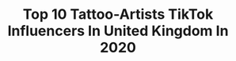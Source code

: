 ---
title: Top 10 Tattoo-Artists TikTok Influencers In United Kingdom In 2020
description: >-
  Find top tattoo-artists TikTok influencers in United Kingdom in 2020. Most popular hashtags: #tattoo #duet #artist #covid19.
platform: TikTok
profiles:
  - username: "aledevans7"
    fullname: >-
      Aled Evans
    location: "United Kingdom"
    followers: 2679
    engagement: 690
    commentsToLikes: 0.060371
    id: cka6b73zxz8wh0i7800fcwx53
    verified: false
    hashtags: "#ragnarlothbrok, #floki, #norsepman, #wrestlingfan"
  - username: "corny_krameri"
    fullname: >-
      Corny
    location: "United Kingdom"
    followers: 9725
    engagement: 1337
    commentsToLikes: 0.021322
    id: ck9ej5y3p0r780j78cexhuyf8
    verified: false
    hashtags: "#humor, #eyeliner, #eyemakeup, #alternativeart"
  - username: "walt_97"
    fullname: >-
      Keaton James
    location: "United Kingdom"
    followers: 351373
    engagement: 2184
    commentsToLikes: 0.006345
    id: ck7zoflzbjljd0j78d9icxz33
    verified: false
    hashtags: "#disney, #duet, #tattoo, #meme"
  - username: "mahwish_lashari"
    fullname: >-
      Mahwish Lashari
    location: "United Kingdom"
    followers: 14167
    engagement: 623
    commentsToLikes: 0.017714
    id: ck8adcoa455zp0j78v0nlcrsu
    verified: false
    hashtags: "#pedi, #organic, #knowbetter, #punjabi"
  - username: "ashanpan"
    fullname: >-
      ashanpan
    location: "United Kingdom"
    followers: 31022
    engagement: 2438
    commentsToLikes: 0.020503
    id: ckamq8j36gamb0i78s8f2io95
    verified: false
    hashtags: "#insomnia, #duet, #viral, #british"
  - username: "daveashby7"
    fullname: >-
      Dave Ashby
    location: "United Kingdom"
    followers: 158534
    engagement: 997
    commentsToLikes: 0.014075
    id: ck9eixtvjzrj00j78dicokapq
    verified: false
    hashtags: "#corona, #ghosts, #dragon, #grow"
  - username: "flo_art_urgh"
    fullname: >-
      Flo Holdsworth
    location: "United Kingdom"
    followers: 309028
    engagement: 2052
    commentsToLikes: 0.012814
    id: ck8orf1b2c0830j78diu2i4d5
    verified: false
    hashtags: "#642thingstodraw, #realismdrawing, #reverse, #color"
  - username: "chantelgentles"
    fullname: >-
      chantel gentles 
    location: "United Kingdom"
    followers: 18136
    engagement: 1341
    commentsToLikes: 0.018207
    id: ck8adc1i650kt0j78yraqquj6
    verified: false
    hashtags: "#bumblebee, #littleartists, #eyedrawing, #spookyseason"
  - username: "abixiie"
    fullname: >-
      Abixie
    location: "United Kingdom"
    followers: 200529
    engagement: 1858
    commentsToLikes: 0.006463
    id: ck81qzduil6jz0j78s6s1gl1q
    verified: false
    hashtags: "#tattooflash, #arthack, #artistcheck, #vibe"
  - username: "lifeasfredo"
    fullname: >-
      LifeAsFredo
    location: "United Kingdom"
    followers: 2282
    engagement: 861
    commentsToLikes: 0.087254
    id: cka5zfictmh9w0i78qovc278y
    verified: false
    hashtags: "#oops, #club, #dancechallenge, #feaureme"
---